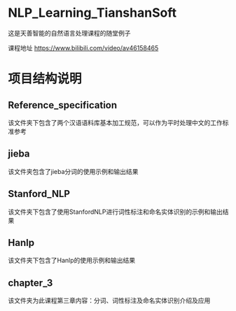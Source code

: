 # NLP_Learning_TianshanSoft
这是天善智能的自然语言处理课程的随堂例子

课程地址 https://www.bilibili.com/video/av46158465

# 项目结构说明

## Reference_specification
该文件夹下包含了两个汉语语料库基本加工规范，可以作为平时处理中文的工作标准参考

## jieba
该文件夹包含了jieba分词的使用示例和输出结果
## Stanford_NLP
该文件夹下包含了使用StanfordNLP进行词性标注和命名实体识别的示例和输出结果
## Hanlp
该文件夹下包含了Hanlp的使用示例和输出结果
## chapter_3
该文件夹为此课程第三章内容：分词、词性标注及命名实体识别介绍及应用